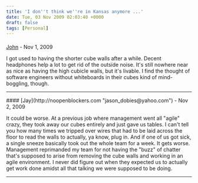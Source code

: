 ```yaml
---
title: 'I don''t think we''re in Kansas anymore ...'
date: Tue, 03 Nov 2009 02:03:40 +0000
draft: false
tags: [Personal]
---
```



#### 
[John]( "wregglej@gmail.com") - <time datetime="2009-11-02 23:48:46">Nov 1, 2009</time>

I got used to having the shorter cube walls after a while. Decent headphones help a lot to get rid of the outside noise. It's still nowhere near as nice as having the high cubicle walls, but it's livable. I find the thought of software engineers without whiteboards in their cubes kind of mind-boggling, though.
<hr />
#### 
[Jay](http://noopenblockers.com "jason_dobies@yahoo.com") - <time datetime="2009-11-03 09:05:05">Nov 2, 2009</time>

It could be worse. At a previous job where management went all "agile" crazy, they took away our cubes entirely and just gave us tables. I can't tell you how many times we tripped over wires that had to be laid across the floor to read the walls to actually, ya know, plug in. And if one of us got sick, a single sneeze basically took out the whole team for a week. It gets worse. Management reprimanded my team for not having the "buzz" of chatter that's supposed to arise from removing the cube walls and working in an agile environment. I never did figure out when they expected us to actually get work done amidst all that talking we were supposed to be doing.
<hr />
